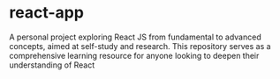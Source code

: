# react-app
A personal project exploring React JS from fundamental to advanced concepts, aimed at self-study and research. This repository serves as a comprehensive learning resource for anyone looking to deepen their understanding of React
